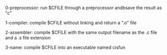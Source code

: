 0-preprocessor:
    run $CFILE through a preprocessor
    andbsave the result as "c"

1-compiler:
    compile $CFILE without linking and
    return a ".o" file

2-assembler:
    compile $CFILE with the same output
    filename as the .c file and a .s
    file extension

3-name:
    compile $CFILE into an executable
    named cisfun
